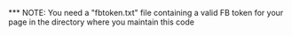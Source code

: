 *** NOTE: You need a "fbtoken.txt" file containing a valid FB token for your page in the directory where you maintain this code
